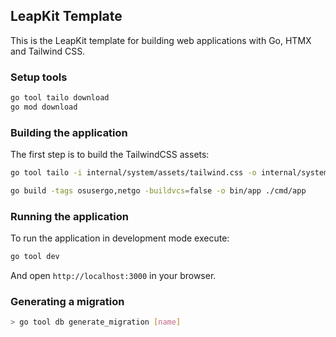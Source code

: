 ## LeapKit Template

This is the LeapKit template for building web applications with Go, HTMX and Tailwind CSS.

### Setup tools

```sh
go tool tailo download
go mod download
```

### Building the application
The first step is to build the TailwindCSS assets:

```sh
go tool tailo -i internal/system/assets/tailwind.css -o internal/system/assets/application.css
```

```sh
go build -tags osusergo,netgo -buildvcs=false -o bin/app ./cmd/app
```

### Running the application

To run the application in development mode execute:

```sh
go tool dev
```

And open `http://localhost:3000` in your browser.

### Generating a migration

```sh
> go tool db generate_migration [name]
```
